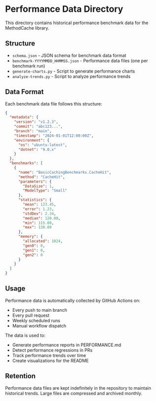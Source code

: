 # Performance Data Directory

This directory contains historical performance benchmark data for the MethodCache library.

## Structure

- `schema.json` - JSON schema for benchmark data format
- `benchmark-YYYYMMDD_HHMMSS.json` - Performance data files (one per benchmark run)
- `generate-charts.py` - Script to generate performance charts
- `analyze-trends.py` - Script to analyze performance trends

## Data Format

Each benchmark data file follows this structure:

```json
{
  "metadata": {
    "version": "v1.2.3",
    "commit": "abc123...",
    "branch": "main",
    "timestamp": "2024-01-01T12:00:00Z",
    "environment": {
      "os": "ubuntu-latest",
      "dotnet": "9.0.x"
    }
  },
  "benchmarks": [
    {
      "name": "BasicCachingBenchmarks.CacheHit",
      "method": "CacheHit",
      "parameters": {
        "DataSize": 1,
        "ModelType": "Small"
      },
      "statistics": {
        "mean": 123.45,
        "error": 1.23,
        "stdDev": 2.34,
        "median": 120.00,
        "min": 115.00,
        "max": 130.00
      },
      "memory": {
        "allocated": 1024,
        "gen0": 0,
        "gen1": 0,
        "gen2": 0
      }
    }
  ]
}
```

## Usage

Performance data is automatically collected by GitHub Actions on:
- Every push to main branch
- Every pull request
- Weekly scheduled runs
- Manual workflow dispatch

The data is used to:
- Generate performance reports in PERFORMANCE.md
- Detect performance regressions in PRs
- Track performance trends over time
- Create visualizations for the README

## Retention

Performance data files are kept indefinitely in the repository to maintain historical trends. Large files are compressed and archived monthly.